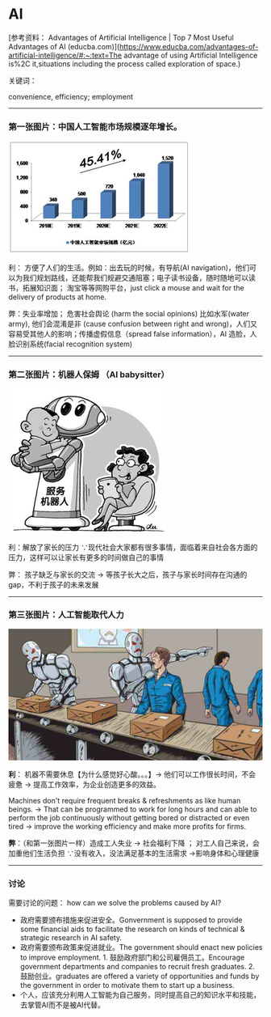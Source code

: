 # AI

[参考资料： Advantages of Artificial Intelligence | Top 7 Most Useful Advantages of AI (educba.com)](https://www.educba.com/advantages-of-artificial-intelligence/#:~:text=The advantage of using Artificial Intelligence is%2C it,situations including the process called exploration of space.)

关键词：

convenience, efficiency; employment 

------

### 第一张图片：中国人工智能市场规模逐年增长。

![第一张图片](AI1.jpg)

利： 方便了人们的生活。例如：出去玩的时候，有导航(AI navigation)，他们可以为我们规划路线，还能帮我们规避交通阻塞；电子读书设备，随时随地可以读书，拓展知识面； 淘宝等等网购平台，just click a mouse and wait for the delivery of products at home.

弊：失业率增加； 危害社会舆论 (harm the social opinions) 比如水军(water army), 他们会混淆是非 (cause confusion between right and wrong)，人们又容易受其他人的影响；传播虚假信息（spread false information），AI 造脸，人脸识别系统(facial recognition system)

------

### 第二张图片：机器人保姆 （AI babysitter）

![第一张图片](AI2.jpg)

利：解放了家长的压力 ∵现代社会大家都有很多事情，面临着来自社会各方面的压力，这样可以让家长有更多的时间做自己的事情

弊： 孩子缺乏与家长的交流 -> 等孩子长大之后，孩子与家长时间存在沟通的gap，不利于孩子的未来发展

------

### 第三张图片：人工智能取代人力

![第一张图片](AI3.jpg)

**利**： 机器不需要休息【为什么感觉好心酸。。。】-> 他们可以工作很长时间，不会疲惫 -> 提高工作效率，为企业创造更多的效益。

Machines don't require frequent breaks & refreshments as like human beings. -> That can be programmed to work for long hours and can able to perform the job continuously without getting bored or distracted or even tired -> improve the working efficiency and make more profits for firms.

**弊**：（和第一张图片一样）造成工人失业 -> 社会福利下降 ； 对工人自己来说，会加重他们生活负担 ∵没有收入，没法满足基本的生活需求 ->影响身体和心理健康

------

### 讨论

需要讨论的问题： how can we solve the problems caused by AI?

-  政府需要颁布措施来促进安全。Gonvernment is supposed to provide some financial aids to facilitate the research on kinds of technical & strategic research in AI safety. 
- 政府需要颁布政策来促进就业。The government should enact new policies to improve employment. 1. 鼓励政府部门和公司雇佣员工。Encourage government departments and companies to recruit fresh graduates. 2. 鼓励创业。graduates are offered a variety of opportunities and funds by the government in order to motivate them to start up a business. 
- 个人，应该充分利用人工智能为自己服务，同时提高自己的知识水平和技能，去掌管AI而不是被AI代替。
